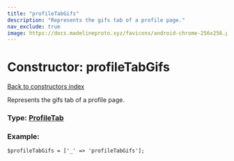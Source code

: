 ```yaml
---
title: "profileTabGifs"
description: "Represents the gifs tab of a profile page."
nav_exclude: true
image: https://docs.madelineproto.xyz/favicons/android-chrome-256x256.png
---
```

# Constructor: profileTabGifs  
[Back to constructors index](/API_docs/constructors/index.html)



Represents the gifs tab of a profile page.




### Type: [ProfileTab](/API_docs/types/ProfileTab.html)


### Example:

```
$profileTabGifs = ['_' => 'profileTabGifs'];
```  
